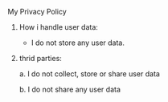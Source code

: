 My Privacy Policy

1. How i handle user data: 

    - I do not store any user data.

2. thrid parties: 

    a. I do not collect, store or share user data

    b. I do not share any user data

    
